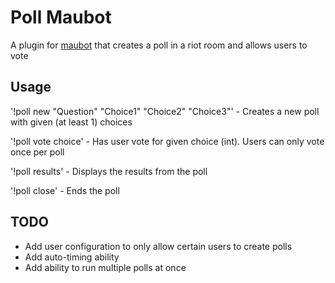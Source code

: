 # Poll Maubot
A plugin for [maubot](https://github.com/maubot/maubot) that creates a poll in a riot room and allows users to vote

## Usage
'!poll new  "Question" "Choice1" "Choice2" "Choice3"' - Creates a new poll with given (at least 1) choices

'!poll vote choice' - Has user vote for given choice (int). Users can only vote once per poll

'!poll results' - Displays the results from the poll

'!poll close' - Ends the poll


## TODO
- Add user configuration to only allow certain users to create polls
- Add auto-timing ability
- Add ability to run multiple polls at once
